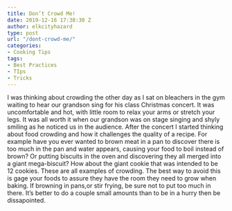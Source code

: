 ```yaml
---
title: Don’t Crowd Me!
date: 2019-12-16 17:38:30 Z
author: elkcityhazard
type: post
url: "/dont-crowd-me/"
categories:
- Cooking Tips
tags:
- Best Practices
- TIps
- Tricks
---
```


I was thinking about crowding the other day as I sat on bleachers in the gym waiting to hear our grandson sing for his class Christmas concert. It was uncomfortable and hot, with little room to relax your arms or stretch your legs. It was all worth it when our grandson was on stage singing and shyly smiling as he noticed us in the audience. After the concert I started thinking about food crowding and how it challenges the quality of a recipe. For example have you ever wanted to brown meat in a pan to discover there is too much in the pan and water appears, causing your food to boil instead of brown? Or putting biscuits in the oven and discovering they all merged into a giant mega-biscuit? How about the giant cookie that was intended to be 12 cookies. These are all examples of crowding. The best way to avoid this is gage your foods to assure they have the room they need to grow when baking. If browning in pans,or stir frying, be sure not to put too much in there. It&#8217;s better to do a couple small amounts than to be in a hurry then be dissapointed.